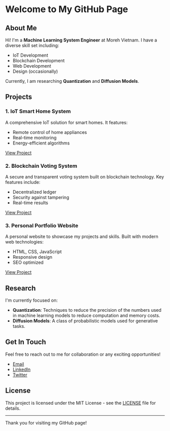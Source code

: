# Welcome to My GitHub Page

## About Me
Hi! I'm a **Machine Learning System Engineer** at Moreh Vietnam. I have a diverse skill set including:
- IoT Development
- Blockchain Development
- Web Development
- Design (occasionally)

Currently, I am researching **Quantization** and **Diffusion Models**.

## Projects
### 1. IoT Smart Home System
A comprehensive IoT solution for smart homes. It features:
- Remote control of home appliances
- Real-time monitoring
- Energy-efficient algorithms

[View Project](https://github.com/yourusername/iot-smart-home)

### 2. Blockchain Voting System
A secure and transparent voting system built on blockchain technology. Key features include:
- Decentralized ledger
- Security against tampering
- Real-time results

[View Project](https://github.com/yourusername/blockchain-voting-system)

### 3. Personal Portfolio Website
A personal website to showcase my projects and skills. Built with modern web technologies:
- HTML, CSS, JavaScript
- Responsive design
- SEO optimized

[View Project](https://github.com/yourusername/personal-portfolio)

## Research
I'm currently focused on:
- **Quantization**: Techniques to reduce the precision of the numbers used in machine learning models to reduce computation and memory costs.
- **Diffusion Models**: A class of probabilistic models used for generative tasks.

## Get In Touch
Feel free to reach out to me for collaboration or any exciting opportunities!
- [Email](mailto:your-email@example.com)
- [LinkedIn](https://www.linkedin.com/in/yourprofile)
- [Twitter](https://twitter.com/yourusername)

## License
This project is licensed under the MIT License - see the [LICENSE](LICENSE) file for details.

---

Thank you for visiting my GitHub page!